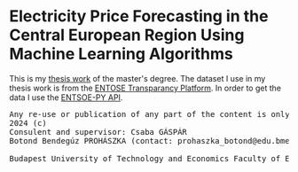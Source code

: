 # Electricity Price Forecasting in the Central European Region Using Machine Learning Algorithms


This is my [thesis work](https://diplomaterv.vik.bme.hu/hu/Theses/Villamosenergiaar-elorejelzese-a-kozep) of the master's degree. The dataset I use in my thesis work is from the [ENTOSE Transparancy Platform](https://transparency.entsoe.eu/content/static_content/Static%20content/web%20api/Guide.html). In order to get the data I use the [ENTSOE-PY API](https://github.com/EnergieID/entsoe-py).

<pre>
Any re-use or publication of any part of the content is only allowed with the written consent of the author.
2024 (c)
Consulent and supervisor: Csaba GÁSPÁR
Botond Bendegúz PROHÁSZKA (contact: prohaszka_botond@edu.bme.hu)

Budapest University of Technology and Economics Faculty of Electrical Engineering and Informatics Department of Telecommunications and Media Informatics
</pre>
